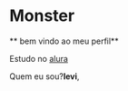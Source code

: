 # Monster
** bem vindo ao meu perfil**

Estudo no [alura](https://www.alura.com.br)

Quem eu sou?**levi**,

